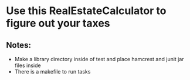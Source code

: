 # Use this RealEstateCalculator to figure out your taxes

## Notes:
- Make a library directory inside of test and place hamcrest and junit jar files inside
- There is a makefile to run tasks

